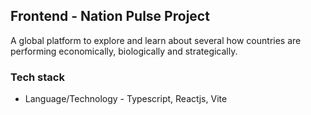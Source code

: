 ## Frontend - Nation Pulse Project

A global platform to explore and learn about several how countries are performing economically, biologically and strategically.

### Tech stack

- Language/Technology - Typescript, Reactjs, Vite
